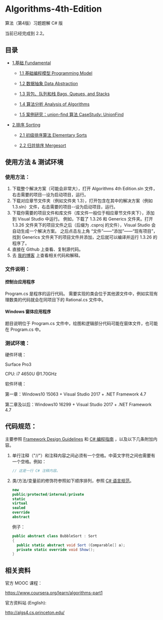 # Algorithms-4th-Edition

算法（第4版）习题题解 C# 版

当前已经完成到 2.2。

## 目录

- [1.基础 Fundamental](https://github.com/ikesnowy/Algorithms-4th-Edition-in-Csharp/tree/master/1%20Fundamental)
  - [1.1 基础编程模型 Programming Model](https://github.com/ikesnowy/Algorithms-4th-Edition-in-Csharp/tree/master/1%20Fundamental/1.1)

  - [1.2 数据抽象 Data Abstraction](https://github.com/ikesnowy/Algorithms-4th-Edition-in-Csharp/tree/master/1%20Fundamental/1.2)

  - [1.3 背包、队列和栈 Bags, Queues, and Stacks](https://github.com/ikesnowy/Algorithms-4th-Edition-in-Csharp/tree/master/1%20Fundamental/1.3)

  - [1.4 算法分析 Analysis of Algorithms](https://github.com/ikesnowy/Algorithms-4th-Edition-in-Csharp/tree/master/1%20Fundamental/1.4)

  - [1.5 案例研究：union-find 算法 CaseStudy: UnionFind](https://github.com/ikesnowy/Algorithms-4th-Edition-in-Csharp/tree/master/1%20Fundamental/1.5)

- [2.排序 Sorting](https://github.com/ikesnowy/Algorithms-4th-Edition-in-Csharp/tree/master/2%20Sorting)

  - [2.1 初级排序算法 Elementary Sorts](https://github.com/ikesnowy/Algorithms-4th-Edition-in-Csharp/tree/master/2%20Sorting/2.1)

  - [2.2 归并排序 Mergesort](https://github.com/ikesnowy/Algorithms-4th-Edition-in-Csharp/tree/master/2%20Sorting/2.2)


## 使用方法 & 测试环境

### 使用方法：  

1. 下载整个解决方案（可能会非常大），打开 Algorithms 4th Edition.sln 文件，右击需要的项目--设为启动项目，运行。  
2. 下载对应章节文件夹（例如文件夹 1.3），打开包含在其中的解决方案（例如 1.3.sln）文件，右击需要的项目--设为启动项目，运行。
3. 下载你需要的项目文件和库文件（库文件一般位于相应章节文件夹下），添加到 Visual Studio 中运行。 
   例如，下载了 1.3.26 和 Generics 文件夹。打开 1.3.26 文件夹下的项目文件之后（后缀为 .csproj 的文件），Visual Studio 会自动生成一个解决方案。 
   之后点击左上角 “文件”——“添加”——“现有项目”，找到 Generics 文件夹下的项目文件并添加，之后就可以编译并运行 1.3.26 的程序了。  
4. 直接在 Github 上查看、复制源代码。  
5. 去 [我的博客](http://www.cnblogs.com/ikesnowy/) 上查看相关代码和解释。  

### 文件说明：

#### 控制台应用程序  

Program.cs 是程序的运行代码。 
需要实现的类会位于其他源文件中，例如实现有理数类的代码就会在同项目下的 Rational.cs 文件中。  

#### Windows 窗体应用程序

题目说明位于 Program.cs 文件中，绘图和逻辑部分代码可能在窗体文件，也可能在 Program.cs 中。  

### 测试环境：  

硬件环境：

Surface Pro3

CPU: i7 4650U @1.70GHz

软件环境：

第一章：Windows10 15063 + Visual Studio 2017 + .NET Framework 4.7  

第二章及以后：Windows10 16299 + Visual Studio 2017 + .NET Framework 4.7 

## 代码规范：

主要参照 [Framework Design Guidelines](https://docs.microsoft.com/en-us/dotnet/standard/design-guidelines/) 和 [C# 编程指南](https://docs.microsoft.com/zh-cn/dotnet/csharp/programming-guide/index) ，以及以下几条附加内容。

1. 单行注释（"//"）和注释内容之间必须有一个空格。中英文字符之间也需要有一个空格。例如：

   ```c#
   // 这是一行 C# 注释内容。
   ```

2. 类/方法/变量前的修饰符参照如下顺序排列，参照 [C# 语言规范](https://docs.microsoft.com/zh-cn/dotnet/csharp/language-reference/language-specification/index)。

   ```c#
   new
   public/protected/internal/private
   static
   virtual
   sealed
   override
   abstract
   ```

   例子：

   ```c#
   public abstract class BubbleSort : Sort
   {
     public static abstract void Sort (Comparable[] a);
     private static override void Show();
   }
   ```

## 相关资料  

官方 MOOC 课程： 

https://www.coursera.org/learn/algorithms-part1

官方资料站 (English):

http://algs4.cs.princeton.edu/
